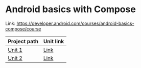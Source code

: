 # Android basics with Compose

Link: https://developer.android.com/courses/android-basics-compose/course

| Project path       | Unit link                                                                   |
|:-------------------|:----------------------------------------------------------------------------|
| [Unit 1](Unit%201) | [Link](https://developer.android.com/courses/android-basics-compose/unit-1) |
| [Unit 2](Unit%202) | [Link](https://developer.android.com/courses/android-basics-compose/unit-2) |
